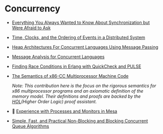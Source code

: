 # Concurrency

* [Everything You Always Wanted to Know About Synchronization but Were Afraid to Ask](http://sigops.org/sosp/sosp13/papers/p33-david.pdf)

* [Time, Clocks, and the Ordering of Events in a Distributed System](http://lamport.azurewebsites.net/pubs/time-clocks.pdf)

* [Heap Architectures For Concurrent Languages Using Message Passing](http://www.fantasi.se/publications/ISMM02.pdf)

* [Message Analysis for Concurrent Languages](http://user.it.uu.se/~kostis/Papers/escape.pdf)

* [Finding Race Conditions in Erlang with QuickCheck and PULSE](http://publications.lib.chalmers.se/records/fulltext/125252/local_125252.pdf)

* [The Semantics of x86-CC Multiprocessor Machine Code](http://www.cl.cam.ac.uk/~pes20/weakmemory/popl09.pdf)

    *Note: This contribution here is the focus on the rigorous semantics for x86 multiprocessor programs and an axiomatic definition of the memory model. Their definitions and proofs are backed by the [HOL](http://en.wikipedia.org/wiki/HOL_(proof_assistant))(Higher Order Logic) proof assistant.*

* :scroll: [Experience with Processes and Monitors in Mesa](https://people.eecs.berkeley.edu/~brewer/cs262/Mesa.pdf)

* [Simple, Fast, and Practical Non-Blocking and Blocking Concurrent Queue Algorithms](http://www.cs.rochester.edu/~scott/papers/1996_PODC_queues.pdf)

